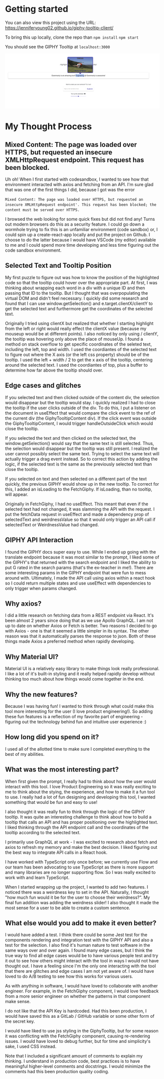 # Getting started
You can also view this project using the URL: https://jenniferyoung02.github.io/giphy-tooltip-client/

To bring this up locally, clone the repo than 
`npm install`
`npm start`

You should see the GIPHY Tooltip at `localhost:3000`

![Example Screenshot](./public/sample_screenshot.png)

# My Thought Process

## Mixed Content: The page was loaded over HTTPS, but requested an insecure XMLHttpRequest endpoint. This request has been blocked.
Uh oh! When I first started with codesandbox, I wanted to see how that environment interacted with axios and fetching from an API. I'm sure glad that was one of the first things I did, because I got was the error 

<code>Mixed Content: The page was loaded over HTTPS, but requested an insecure XMLHttpRequest endpoint'. This request has been blocked; the content must be served over HTTPS.</code>

I browsed the web looking for some quick fixes but did not find any! Turns out modern browsers do this as a security feature. I could go down a wormhole trying to fix this is an unfamiliar environment (code sandbox) or, I could spin up a create-react-app locally and put the project on Github. I choose to do the latter because I would have VSCode (my editor) available to me and I could spend more time developing and less time figuring out the code sandbox environment.

## Selected Text and Tooltip Position

My first puzzle to figure out was how to know the position of the highlighted code so that the tooltip could hover over the appropriate part. At first, I was thinking about wrapping each word in a div with a unique ID and then passing that ID to the tooltip. But I thought that was overpopulating the virtual DOM and didn't feel necessary. I quickly did some research and found that I can use window.getSelection() and e.target.clientX/clientY to get the selected text and furthermore get the coordinates of the selected text.

Originally I tried using clientX but realized that whether I starting highlight from the left or right would really effect the clientX value (because my mouseup would be at different points). I also noticed by only using / clientY, the tooltip was hovering only above the place of mouseUp. I found a method on stack overflow to get specific coordinates of the seleted text, including the left, top and width. I used the coordiantes of the selected text to figure out where the X axis (or the left css property) should be of the tooltip. I used the left + width / 2 to get the x axis of the tooltip, centering around the selected text. I used the coordiantes of top, plus a buffer to determine how far above the tooltip should over.

## Edge cases and glitches

If you selected text and then clicked outside of the content div, the selection would disappear but the tooltip would stay. I quickly realized I had to close the tooltip if the user clicks outside of the div. To do this, I put a listener on the document in useEffect that would compare the click event to the ref of the current div (the GiphyTooltipContent div). If the click event was outside the GiphyTooltipContent, I would trigger handleOutsideClick which would close the tooltip.

If you selected the text and then clicked on the selected text, the window.getSelection() would say that the same text is still selected. Thus, the selection would disappear but the tooltip was still present. I realized the user cannot possibly select the same text. Trying to select the same text will actually trigger a drag event instead. So to correct this action by adding the logic, if the selected text is the same as the previously selected text than close the tooltip.

If you selected on text and then selected on a different part of the text quickly, the previous GIPHY would show up in the new tooltip. To correct for this, I added an isLoading to the FetchGiphy. If isLoading, than no tooltip, will appear.

Originally in FetchGiphy, I had no useEffect. This meant that even if the selected text had not changed, it was slamming the API with the request. I put the fetchData request in useEffect and made a dependency prop of selectedText and weirdnessValue so that it would only trigger an API call if selectedText or WeirdnessValue had changed.

## GIPHY API Interaction

I found the GIPHY docs super easy to use. While I ended up going with the translate endpoint because it was most similar to the prompt, I liked some of the GIPHY's that returned with the search endpoint and I liked the ability to put G rated in the search params (that's the ex-teacher in me!). There are some interesting params in the GIPHY endpoint that were fun to mess around with. Ultimately, I made the API call using axios within a react hook so I could return multiple states and use useEffect with dependencies to only trigger when params changed.

## Why axios?

I did a little research on fetching data from a REST endpoint via React. It's been almost 2 years since doing that as we use Apollo GraphQL. I am not up to date on whether Axios or Fetch is better. Two reasons I decided to go with Axios - one is that it seemed a little simpler in its syntax. The other reason was that it automatically parses the response to json. Both of these things made Axios a preferred method when rapidly developing.

## Why Material UI?

Material UI is a relatively easy library to make things look really professional. I like a lot of it's built-in styling and it really helped rapidly develop without thinking too much about how things would come together in the end.

## Why the new features?

Because I was having fun! I wanted to think through what could make this tool more interesting for the user (I love product engineering!). So adding these fun features is a reflection of my favorite part of engineering - figuring out the technology behind fun and intuitive user experience :)

## How long did you spend on it?

I used all of the allotted time to make sure I completed everything to the best of my abilities.

## What was the most interesting part?

When first given the prompt, I really had to think about how the user would interact with this tool. I love Product Engineering so it was really exciting to me to think about the stying, the experience, and how to make it a fun tool to use. I really had a lot of fun designing and developing this tool, I wanted something that would be fun and easy to use!

I also thought it was really fun to think through the logic of the GIPHY tooltip. It was quite an interesting challenge to think about how to build a tooltip that calls an API and has proper positioning over the highlighted text. I liked thinking through the API endpoint call and the coordinates of the tooltip according to the selected text.

I primarily use GraphQL at work - I was excited to research about fetch and axios to refresh my memory and make the best decision. I liked figuring out the best way to integrate API calls in a React hook.

I have worked with TypeScript only once before; we currently use Flow and our team has been advocating to use TypeScript as there is more support and many libraries are no longer supporting flow. So I was really excited to work with and learn TypeScript.

When I started wrapping up the project, I wanted to add two features. I noticed there was a weirdness key to set in the API. Naturally, I thought "how much fun would it be for the user to choose their weirdness?". My final fun addition was adding the weirdness slider! I also thought it made the most sense for a user to be able to create a custom sentence.

## What else would you add to make it even better?

I would have added a test. I think there could be some Jest test for the components rendering and integration test with the GIPHY API and also a test for the selection. I also find it's human nature to test software in the same ways over and over again. I found many edge cases, but I think the true way to find all edge cases would be to have various people test and try it out to see how others might interact with the tool in ways I would not have thought out. I have a feeling since I'm the only one interacting with the tool that there are glitches and edge cases I am not yet aware of. I would have loved to do A/B testing to see how this works for various users.

As with anything in software, I would have loved to collaborate with another engineer. For example, in the FetchGiphy component, I would love feedback from a more senior engineer on whether the patterns in that component make sense.

I do not like that the API Key is hardcoded. Had this been production, I would have saved this as a GitLab / GitHub variable or some other form of the secret key.

I would have liked to use jss styling in the GiphyTooltip, but for some reason it was conflicting with the FetchGiphy component, causing re-rendering issues. I would have loved to debug further, but for time and simplicity's sake, I used CSS instead.

Note that I included a significant amount of comments to explain my thinking. I understand in production code, best practices is to have meaningful higher-level comments and docstrings. I would minimize the comments had this been production quality coding.